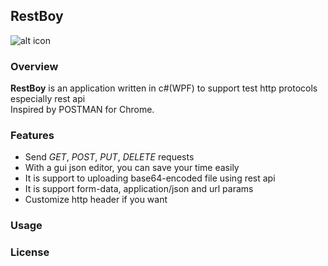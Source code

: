 ## RestBoy
![alt icon](https://drive.google.com/open?id=0Byzhh67_KW1eMDFzYlZ2N1Z5Wkk)
### Overview
**RestBoy** is an application written in c#(WPF) to support test http protocols especially rest api <br/>
Inspired by POSTMAN for Chrome.

### Features
- Send _GET_, _POST_, _PUT_, _DELETE_ requests 
- With a gui json editor, you can save your time easily
- It is support to uploading base64-encoded file using rest api
- It is support form-data, application/json and url params
- Customize http header if you want

### Usage

### License
